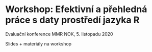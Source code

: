 # Workshop: Efektivní a přehledná práce s daty prostředí jazyka R

Evaluační konference MMR NOK, 5. listopadu 2020

Slides + materiály na workshop
